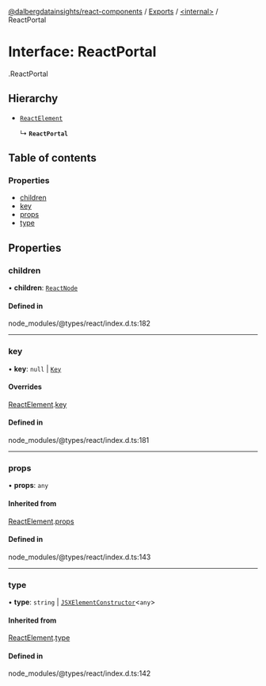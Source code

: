 [@dalbergdatainsights/react-components](../README.md) / [Exports](../modules.md) / [<internal\>](../modules/internal_.md) / ReactPortal

# Interface: ReactPortal

[<internal>](../modules/internal_.md).ReactPortal

## Hierarchy

- [`ReactElement`](internal_.ReactElement.md)

  ↳ **`ReactPortal`**

## Table of contents

### Properties

- [children](internal_.ReactPortal.md#children)
- [key](internal_.ReactPortal.md#key)
- [props](internal_.ReactPortal.md#props)
- [type](internal_.ReactPortal.md#type)

## Properties

### children

• **children**: [`ReactNode`](../modules/internal_.md#reactnode)

#### Defined in

node_modules/@types/react/index.d.ts:182

___

### key

• **key**: ``null`` \| [`Key`](../modules/internal_.md#key)

#### Overrides

[ReactElement](internal_.ReactElement.md).[key](internal_.ReactElement.md#key)

#### Defined in

node_modules/@types/react/index.d.ts:181

___

### props

• **props**: `any`

#### Inherited from

[ReactElement](internal_.ReactElement.md).[props](internal_.ReactElement.md#props)

#### Defined in

node_modules/@types/react/index.d.ts:143

___

### type

• **type**: `string` \| [`JSXElementConstructor`](../modules/internal_.md#jsxelementconstructor)<`any`\>

#### Inherited from

[ReactElement](internal_.ReactElement.md).[type](internal_.ReactElement.md#type)

#### Defined in

node_modules/@types/react/index.d.ts:142
